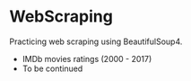 # WebScraping
Practicing web scraping using BeautifulSoup4.

* IMDb movies ratings (2000 - 2017)
* To be continued
